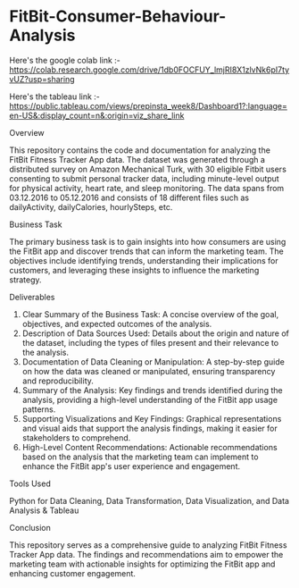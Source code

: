 # FitBit-Consumer-Behaviour-Analysis 
Here's the google colab link :- https://colab.research.google.com/drive/1db0FOCFUY_lmjRI8X1zlvNk6pI7tyvUZ?usp=sharing

Here's the tableau link :- https://public.tableau.com/views/prepinsta_week8/Dashboard1?:language=en-US&:display_count=n&:origin=viz_share_link

Overview

This repository contains the code and documentation for analyzing the FitBit Fitness Tracker App data. The dataset was generated through a distributed survey on Amazon Mechanical Turk, with 30 eligible Fitbit users consenting to submit personal tracker data, including minute-level output for physical activity, heart rate, and sleep monitoring. The data spans from 03.12.2016 to 05.12.2016 and consists of 18 different files such as dailyActivity, dailyCalories, hourlySteps, etc.

Business Task

The primary business task is to gain insights into how consumers are using the FitBit app and discover trends that can inform the marketing team. The objectives include identifying trends, understanding their implications for customers, and leveraging these insights to influence the marketing strategy.

Deliverables

1) Clear Summary of the Business Task: A concise overview of the goal, objectives, and expected outcomes of the analysis.
2) Description of Data Sources Used: Details about the origin and nature of the dataset, including the types of files present and their relevance to the analysis.
3) Documentation of Data Cleaning or Manipulation: A step-by-step guide on how the data was cleaned or manipulated, ensuring transparency and reproducibility.
4) Summary of the Analysis: Key findings and trends identified during the analysis, providing a high-level understanding of the FitBit app usage patterns.
5) Supporting Visualizations and Key Findings: Graphical representations and visual aids that support the analysis findings, making it easier for stakeholders to comprehend.
6) High-Level Content Recommendations: Actionable recommendations based on the analysis that the marketing team can implement to enhance the FitBit app's user experience and engagement.

Tools Used

Python for Data Cleaning, Data Transformation, Data Visualization, and Data Analysis & Tableau

Conclusion

This repository serves as a comprehensive guide to analyzing FitBit Fitness Tracker App data. The findings and recommendations aim to empower the marketing team with actionable insights for optimizing the FitBit app and enhancing customer engagement.

